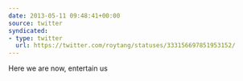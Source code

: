 ```yaml
---
date: 2013-05-11 09:48:41+00:00
source: twitter
syndicated:
- type: twitter
  url: https://twitter.com/roytang/statuses/333156697851953152/
---
```


Here we are now, entertain us